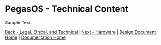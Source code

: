 # PegasOS - Technical Content

Sample Text.

[Back - Legal, Ethical, and Technical](2_LEGAL_ETHICAL_TECHNICAL.md) | [Next - Hardware](4_HARDWARE.md) | 
[Design Document Home](DESIGN_DOCUMENT.md) | [Documentation Home](../README.md)